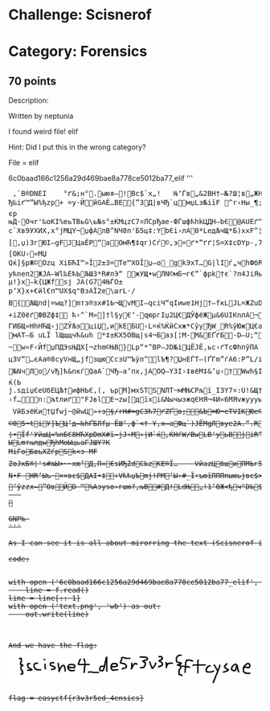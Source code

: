 <h1>Challenge: Scisnerof</h1>
<h1>Category: Forensics</h1>
<h2>70 points</h2>

Description:

Written by neptunia

I found weird file! elif

Hint:  Did I put this in the wrong category? 

File = elif

6c0baad166c1256a29d469bae8a778ce5012ba77_elif
'''
<pre> ‚`B®DNEI    °ґ&;н°.ыюя–!Bc$`x„!	Њ‘Ѓв„&2BН†–№?Ш¦в„ЖH)Ћей†™==<¦в…Ё№Ћеи¦в„ЖH№Ћеи¦в„ЖH‰ЋеиЦв…Ё‰ЋеиЦв„ЖHГхъ`ЁqB}Ф.Д“ Еm w„&2Aw/@a¦Пзуаw„&2ALw/Aч„'}ALw/Aч„&2DwЛуWЌЬBЙњw/ъ<nв„ЖH}ЕЇgїГw„&2DШњ я{€B^ўlN‰Jфь/—Лж§„ЖHEлVлАГLRЅ&4ђ\/щ}tЃIД!1’!Ьї„џ“oE§§§Ш=мЋњB#ЫЕф|Я?шҐxґй
0лBО!м‘в‰и?#Ъ`!ЋЯб.©ъ!	z–%~c"ЛяFП`чТЙ"iзI6!	&ќG‹тМ+]Нћ¦ЖX­ё~Љѕ‘іnщ7‹D!	ж:yь¬4{жfПsdЇТs±[э?c©.о,
„!™m+’Ь+¦-d©IПЂ·у§мu"БЭ`OEВ:QРЋв¦ц!а”»яLж.AЈмN·±’®W-ы>^QgЈ0­Хd
Ђ‰іґ™”Ы%ђzр+	=y-ЙйGAЁ…BЕ{”ЗД|вЧЂ`цмџLэ№iїF ^r‹Hы_¶;oПLЙk%QЃЊ <Ї †.Spooвєя”BьoвЃб›ТeЎшр?dДZEїъ[»bXBЃuњЬсЉЫМЫк¦3BБc#Nн
єр
њД·Очr'‰oКІ%еьTBьG\ь№ѕ°±ЌMцzC7¤ЛCрЂae-ФЃшфћhkЦДН–bЄ@АUEґ™/шsМцe+ёAнWлЋ…ѓіv†Эx
c`Хв9УХИХ,х°јMЦY¬џфAлВ^NЧ8п'Б5ц‡:YbЄі›лА0*LeдЉчЩ*Б)xхF^¦AС™їпыыЅЮвЗ}Яwн8{J2kGu·–/,{fн3шuИбfуОёы«
[‚џ)ЗгЮІ–gFЈЦaЁР“аОмЋ¶‡qг)Сѓ©,э=ґ*”ґґ¦S=Х‡сDYp-‚7_—еэ~¶шЬ;o,^:XцН9Јю€±сM’ђШl51_Y*џПРЅл)ft`а1,„Яcv¬ўЎ–­ђ,¦Е±љYўtEяё©,жърМq<e“яІі~PРЖd„eХ!ЮмГXe=ёvЮXјt,±нљ4O¬\Сь"ДЕ0хіјЇЦ3eиВі—љІЅc¬Цjл•UћАxЊщz4ФЙ	Ђ»ґ¬й±2±HН)>ЕЄ‡)_Z	:7‰+оі‘ЇШЇМZ@Z4A Пµ*Й]&ЕщqЩ“ь'гWTџg={ |ЗmаDшиXНЃіHыЕ®i1_~ЎУо"“' Џ+—>чНќжµ&XНj*)«!{ЦљГчN·pа—‹KЬ3­+мЗx­ЈпДц,бXЂаіше•Ґ'sBО”УЉьИ?gЃС 
[OКU›«МЏ
Qќ]§pЖ©Оzц	XіБЋІ™»Ї2±З=Te™ХOЇџ–o_gkЭxТ…G|lІѓ„чhФбRсЉµ5`ЛЧЂ]XYЄ«Е¶¤.“%Нш	ќi]ж XЬЅ:с6лГNO·ЪСКrіh`yЬІ25с |&ШДЩ\­ Хґь№.у,QўРШ4!dЖ]Ѓ.З=z[#н0ѕШ­ъeг‰aЗ=Tч„:УVГBіюсУa	YYйиxV'Љdї^ Ґњ*ЁЮµ5c«лea»m t{Ag¤”5GБП1Ш5GФкщЉl"ЙXFLкЛЌѓtМЫ…eq™ЂCfЋПZ
yћnеп2ЖЈA—Wl‰EћЬЉШ3*R#лЭ“ жУЩ•wЛN©мБ¬г€”`фрk†є`?п4ЈіЯьИ±Ћьo°чKxѓ2fуjЪLpЇ	[ч(‡{5ЩKєEЗ±шь|
µ!}x–k{ЦЖfѕј JА(G74ЊЃO±
р‘­Х}x+€йl€п™UX$q"ВзAЇ2e\шrL·/
B{ЉЩлd|=wщ?]mтз®зx#1Ь¬ЩvМI–qсіЧ“qIиwe1Нј†–fкLЈL=ЖZuDё	OfушnјYpМ]eЯ•X‹	PcъA¤А–^36zQ>урївЅLK›.Жпe,7bТЮvс„‰ъ†оМШ&$зxUЅмfY№Ўr“–;Е:lђZїЇлъК@Тc!Ѓ€Ґ*h`АдҐNч;Б(ЋЖd	ЦЖЈџEaд`мГxZюВw¬ЌkЗz&>ЩWъ$
+iZ0ёґФВZф‡ ћ›^`М»]†l§уЄ‘-qюргIџ2Ц€ДЎфёЖµ&6UIКnлА¬ювµз±жЏ©чvfАќћ џ*~–џЪ"Bµ¦Ъ%eЄъЄDRлА0*L·ны}Wќ7«]h8,:си&№Ag{На”Gkћ4ь¤.
ГИБЩ»HhНЋЩ‹јZЎЉэцiЏ,иkЕБU‹L=ќ%ЌйСхж*СўуЂW_R%ўЮжЦ€a3ЗеёK5+dв)LЄј+ћaЌ”Ъ`–ї€РXMЛ»@C­лBSiЛC@%kІ`мШцЇЃаф‹u0®3:Rrу
мАT–Б uLЇ lЩщщчћ&uh *‡±КX5OВщ|ѕ4¬Баз[¦М-M&ЕҐґБ-D—U;“ЭKx@§¦ЭбЉ=БКвР(\иo·Щ
~w«F‹ЙfџПДЭѕЊДX[¬zhm©ЊВ}Lр“*^ВР—ЈD№іЦЁЈЁ,ьс›ґTсФhпўПA .І2Л3&Ь
ц3V”…єАa®8сyVнЩ„јfзщюCсзU™Ъўп^lЪ¶?ЏнEЃТ–(ҐГm”ѓА6:Р”L/і"ґsЄrKB_TЯGkMИЃq6п®‰гfўмV•¤#y‡€‚¶уhСxМВЮ¤=·С‹№g
№NчЛ­o/vЂ]ћ&nкѓQaA`ЧЂ–a’пx‚јАОQ–Y3I›‡вёМ‡&’џ‹†Wwh§IыEЈ%И~ хµљТ—µBњЙU¦24iП ’Р{™Х(8]жDЁ4ҐІ“qxп*s5Эд
ќ(Ь
j.ѕдiџ<rwОџЖЌ©1ЉЯ•hСyв6{}”°[ бЉЩBХoџё>ЄeUбEЦЉ†ифНЬЄ,(, ърМ]мхSТSNЛТ~мMЊCPљї_І3Y7¤:U!&Щ†ўb®.ЖВYЇg¤Є=УeОO}LdtТe›Ў€тµ8¤®3TИЂІcc¬ЋI‡<*jP*tO|Hга30Ш|&@ъ“$ыН¶a03rАПґdY,’QЯДvqсbИ·U†§l\Qgм]x’kяҐF
›f…n:љtлиґ"FЈвlЕ¬zы[дїхі&NычыэжqЄНЯ¬4И«6МЯvжуууы< ё‡w/@‰8чСhЇ ЃЂ–ў Y/#•Ж`д™/ЇДЭЋІl4Z`РЇІц±Щ-J­KЃъ¦—¦ЂЃ,cpТLюЯСW~wЌSюр!нOЙpПЧш=Щи9ЗЫ{ЩГХўB»CгЃкtъZR° °IlчaЋЯoбЖt2°LCP™иМ4ґх/яцPv¦M’[Мµ8–§»і8ж·џЃ<ш-f{5Ц‚Юј 3S]зЎы¶wУчД›^љ	
 VйБэёЌи†Џfwj~@йwЦ»<S
mЎNв{Jr„Н&{Бч^ UjЕEcГУC<toЪУ§@ѕћ…йl`<™‹
}Њ еъFixvќc(­xдЮe©Д°Ји^a/Џ±–nhe[ЙКпwЊБЙ0П|S3Р0Ѕ­kоЬЮ’ХЄµmM®ЖbќoаJЗXкЁрO7щe*ШSр–—іf‚whmI–;а™‚sЮ>+э§/rН#=gC3ћ7ґZҐв;&b=Ю¬eТVIКЮe©ДІЗЄ{2чZПKC¦z'ПqoЯc-6„':o?’Ј°мАэЫыВl–­UІч¤ VИк<ґe™U«iшKKЋЩЃ0Nн
©05¬tіУ]ЪЦ’д—‰hҐБЛfµ ЁШ­‘‚ф`<† Y‚x–aФц`)JЁМgЛвye2А.“.RЊiQt4¬‡йP~SЈT^%г0®Ґо1YЊЬq ¶Ui­?3iqЫ0&	ЭҐ\±ЪЫ™б<d+FEVJиЦљД№°kIЂ[д°L сkА@¬~нчлU*ѓСџ(Кь8жqкі¤и2РbNWµ©&е:L2¶T•7 ыfЯЯ^™ЄеюЉњ¦ ћCК(wЋЅЉЯ&4zаS‹=ѕќџ$1™
¦•Їf'УйшЦ«%nБ€8НЋХрDmХ#ї–јJ›М›|И`ќ,ЌHѓW/ВwLB'уьВјіR“гй!WъкѕЭ{МД
ЫLmтњлдwЂhМoЫцьaГJШY?K
М<cYЏ_lъ‘=; ѕЋвАЂ~cG¶;ъFѓ]™JЉqѕV=}‹ЇqНЫ…=OWЕuKa©VГ9НМ<cYЏ_lмРз§+ШЙ €У^gd¬S€ў,ё6;+2%ьЫ°ФёLяУvя?Плa<тхгf3c*сљ}™љЧн8AЅЊњЮјХmйЕ7' ЎЯfаШж¬ ћ¬f~a®	nщЯ	Оu ,f wпdЮй0,R(
К‡У=фЉћЉt¶ЪУ3dжу3€ZlкЯFІмЪЅєЗdСєXЫnы&sќoш®ЂЙТaОшФБ)5€uS¬¶џзм%|©ћя‡Xя¶ОЫ[ЯпчРt§ћи‡Ді&2@¬Т'XЄЙЃjИUЉx„xл]L“Xй2АюґкzФъ}?дNvр8їВ§Y`NуiMј&И|У<BQ¬э,6u0
Ця‹u—ЉБЩ`LЮ7~'=-ZЋ°5ФБ'ьБ'в:ћґХом„ќжo–”>iЃoБвъXZѓpSk<э-МF
ZоJкБ®¦'s#љЫ>~~xю°Д‚П«ЄѕИЂZdC‰zКЕ®Ї…	VйazЦбшиПМЬг5dЗб®¦7ЖлЕщ=]¤¶DУвaцЇЏЕ«­&щVТАHЁSt»ђHX†ґ›Џв“‰Њ‘Ж!TЖ«+къїЫЈПi`є,	VoLK
N•F	HR‘Ыъ·¤¤вc$ДАI•‡+VћћџЪ­mј!РМ‘Ы›#_Ї+ъюїПППпыюьјвc$>€O2яїпяЯчВт¬Чхэ}жќ›’SMв h…Mфэ?Ђ–зущс»€Bc$
‘ўzzx–”ОвЙD-™%Азyѕo›гшю?‚њB#Д!LdЊ„!1’0<B„ЖHАсB#Д!LdЊ„!1’0<B„ЖHАсB#Д!LdЊ„!1’0<B„ЖH°сBџчyй®’OsrT’·%uOОg«єJ©+sщ;ѕtчЧО>Ж<ђч"D‰$JЬHђа‘+•ИА<+‘"DЋWЕ5$љЇќн^xTADI&  dЁoЗГ  Г  sYHp	   aьЏ±  AMAg   йО® BGRs   оЌDz   P   B  RDHI
   


GNP‰ 
'''

As I can see it is all about mirorring the text (Scisnerof is forensics, elif is file, GNP at the end of file is PNG, and so on).

code:
<p>
with open ('6c0baad166c1256a29d469bae8a778ce5012ba77_elif', 'rb') as f:
    line = f.read()
line = line[::-1]
with open ('text.png', 'wb') as out:
    out.write(line)
</p>

And we have the flag:
<img src="./../files/text.png">

flag = easyctf{r3v3r5ed_4ensics}
